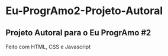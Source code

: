 ﻿# Eu-ProgrAmo2-Projeto-Autoral

## Projeto Autoral para o Eu ProgrAmo #2

Feito com HTML, CSS e Javascript
